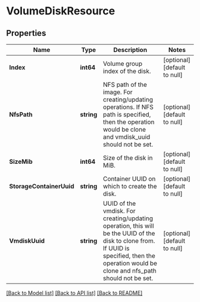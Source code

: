 # VolumeDiskResource

## Properties
Name | Type | Description | Notes
------------ | ------------- | ------------- | -------------
**Index** | **int64** | Volume group index of the disk. | [optional] [default to null]
**NfsPath** | **string** | NFS path of the image. For creating/updating operations. If NFS path is specified, then the operation would be clone and vmdisk_uuid should not be set.  | [optional] [default to null]
**SizeMib** | **int64** | Size of the disk in MiB. | [optional] [default to null]
**StorageContainerUuid** | **string** | Container UUID on which to create the disk. | [optional] [default to null]
**VmdiskUuid** | **string** | UUID of the vmdisk. For creating/updating operation, this will be the UUID of the disk to clone from. If UUID is specified, then the operation would be clone and nfs_path should not be set.  | [optional] [default to null]

[[Back to Model list]](../README.md#documentation-for-models) [[Back to API list]](../README.md#documentation-for-api-endpoints) [[Back to README]](../README.md)
